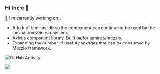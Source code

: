 ### Hi there 👋

🔭 I’m currently working on ...
- A fork of laminas-db so the component can continue to be used by the laminas/mezzio ecosystem.
- Axleus component library. Built on/for laminas/mezzio.
- Expanding the number of useful packages that can be consumed by Mezzio framework.

<img src="https://github-readme-stats.vercel.app/api?username=tyrsson&show_icons=true&theme=dark&include_all_commits=true&count_private=true" alt="GitHub Activity">

![](https://github-readme-streak-stats.herokuapp.com?user=tyrsson&theme=dark&hide_total_contributions=true)<br/>

<!--
**Tyrsson/Tyrsson** is a ✨ _special_ ✨ repository because its `README.md` (this file) appears on your GitHub profile.

Here are some ideas to get you started:

- 🔭 I’m currently working on ...
- 🌱 I’m currently learning ...
- 👯 I’m looking to collaborate on ...
- 🤔 I’m looking for help with ...
- 💬 Ask me about ...
- 📫 How to reach me: ...
- 😄 Pronouns: ...
- ⚡ Fun fact: ...
-->
